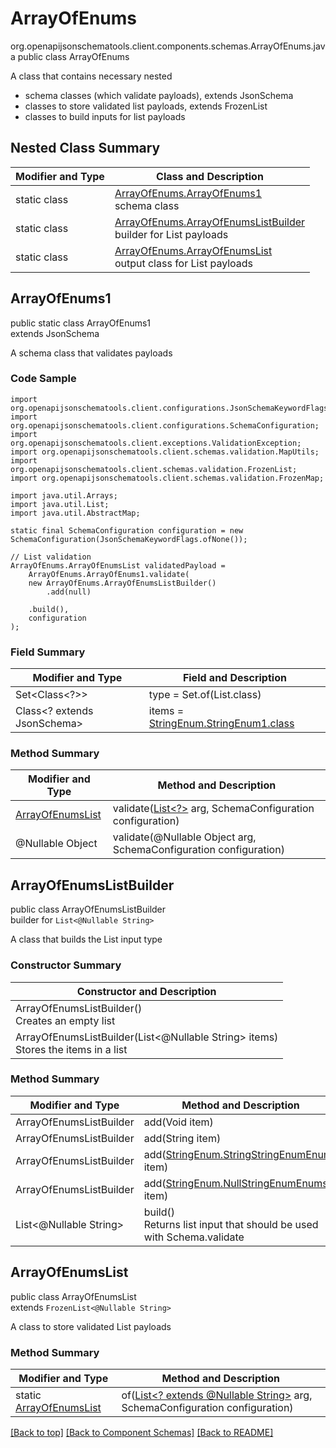 # ArrayOfEnums
org.openapijsonschematools.client.components.schemas.ArrayOfEnums.java
public class ArrayOfEnums

A class that contains necessary nested
- schema classes (which validate payloads), extends JsonSchema
- classes to store validated list payloads, extends FrozenList
- classes to build inputs for list payloads

## Nested Class Summary
| Modifier and Type | Class and Description |
| ----------------- | ---------------------- |
| static class | [ArrayOfEnums.ArrayOfEnums1](#arrayofenums1)<br> schema class |
| static class | [ArrayOfEnums.ArrayOfEnumsListBuilder](#arrayofenumslistbuilder)<br> builder for List payloads |
| static class | [ArrayOfEnums.ArrayOfEnumsList](#arrayofenumslist)<br> output class for List payloads |

## ArrayOfEnums1
public static class ArrayOfEnums1<br>
extends JsonSchema

A schema class that validates payloads

### Code Sample
```
import org.openapijsonschematools.client.configurations.JsonSchemaKeywordFlags;
import org.openapijsonschematools.client.configurations.SchemaConfiguration;
import org.openapijsonschematools.client.exceptions.ValidationException;
import org.openapijsonschematools.client.schemas.validation.MapUtils;
import org.openapijsonschematools.client.schemas.validation.FrozenList;
import org.openapijsonschematools.client.schemas.validation.FrozenMap;

import java.util.Arrays;
import java.util.List;
import java.util.AbstractMap;

static final SchemaConfiguration configuration = new SchemaConfiguration(JsonSchemaKeywordFlags.ofNone());

// List validation
ArrayOfEnums.ArrayOfEnumsList validatedPayload =
    ArrayOfEnums.ArrayOfEnums1.validate(
    new ArrayOfEnums.ArrayOfEnumsListBuilder()
        .add(null)

    .build(),
    configuration
);
```

### Field Summary
| Modifier and Type | Field and Description |
| ----------------- | ---------------------- |
| Set<Class<?>> | type = Set.of(List.class) |
| Class<? extends JsonSchema> | items = [StringEnum.StringEnum1.class](../../components/schemas/StringEnum.md#stringenum1) |

### Method Summary
| Modifier and Type | Method and Description |
| ----------------- | ---------------------- |
| [ArrayOfEnumsList](#arrayofenumslist) | validate([List<?>](#arrayofenumslistbuilder) arg, SchemaConfiguration configuration) |
| @Nullable Object | validate(@Nullable Object arg, SchemaConfiguration configuration) |
## ArrayOfEnumsListBuilder
public class ArrayOfEnumsListBuilder<br>
builder for `List<@Nullable String>`

A class that builds the List input type

### Constructor Summary
| Constructor and Description |
| --------------------------- |
| ArrayOfEnumsListBuilder()<br>Creates an empty list |
| ArrayOfEnumsListBuilder(List<@Nullable String> items)<br>Stores the items in a list |

### Method Summary
| Modifier and Type | Method and Description |
| ----------------- | ---------------------- |
| ArrayOfEnumsListBuilder | add(Void item) |
| ArrayOfEnumsListBuilder | add(String item) |
| ArrayOfEnumsListBuilder | add([StringEnum.StringStringEnumEnums](../../components/schemas/StringEnum.md#stringstringenumenums) item) |
| ArrayOfEnumsListBuilder | add([StringEnum.NullStringEnumEnums](../../components/schemas/StringEnum.md#nullstringenumenums) item) |
| List<@Nullable String> | build()<br>Returns list input that should be used with Schema.validate |

## ArrayOfEnumsList
public class ArrayOfEnumsList<br>
extends `FrozenList<@Nullable String>`

A class to store validated List payloads

### Method Summary
| Modifier and Type | Method and Description |
| ----------------- | ---------------------- |
| static [ArrayOfEnumsList](#arrayofenumslist) | of([List<? extends @Nullable String>](#arrayofenumslistbuilder) arg, SchemaConfiguration configuration) |

[[Back to top]](#top) [[Back to Component Schemas]](../../../README.md#Component-Schemas) [[Back to README]](../../../README.md)

